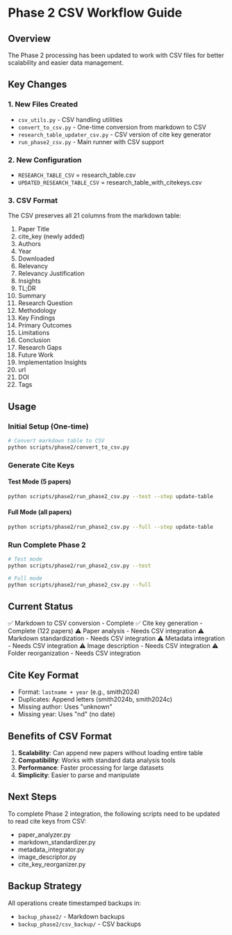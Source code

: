 # Phase 2 CSV Workflow Guide

## Overview
The Phase 2 processing has been updated to work with CSV files for better scalability and easier data management.

## Key Changes

### 1. New Files Created
- `csv_utils.py` - CSV handling utilities
- `convert_to_csv.py` - One-time conversion from markdown to CSV
- `research_table_updater_csv.py` - CSV version of cite key generator
- `run_phase2_csv.py` - Main runner with CSV support

### 2. New Configuration
- `RESEARCH_TABLE_CSV` = research_table.csv
- `UPDATED_RESEARCH_TABLE_CSV` = research_table_with_citekeys.csv

### 3. CSV Format
The CSV preserves all 21 columns from the markdown table:
1. Paper Title
2. cite_key (newly added)
3. Authors
4. Year
5. Downloaded
6. Relevancy
7. Relevancy Justification
8. Insights
9. TL;DR
10. Summary
11. Research Question
12. Methodology
13. Key Findings
14. Primary Outcomes
15. Limitations
16. Conclusion
17. Research Gaps
18. Future Work
19. Implementation Insights
20. url
21. DOI
22. Tags

## Usage

### Initial Setup (One-time)
```bash
# Convert markdown table to CSV
python scripts/phase2/convert_to_csv.py
```

### Generate Cite Keys

#### Test Mode (5 papers)
```bash
python scripts/phase2/run_phase2_csv.py --test --step update-table
```

#### Full Mode (all papers)
```bash
python scripts/phase2/run_phase2_csv.py --full --step update-table
```

### Run Complete Phase 2
```bash
# Test mode
python scripts/phase2/run_phase2_csv.py --test

# Full mode
python scripts/phase2/run_phase2_csv.py --full
```

## Current Status
✅ Markdown to CSV conversion - Complete
✅ Cite key generation - Complete (122 papers)
⚠️ Paper analysis - Needs CSV integration
⚠️ Markdown standardization - Needs CSV integration
⚠️ Metadata integration - Needs CSV integration
⚠️ Image description - Needs CSV integration
⚠️ Folder reorganization - Needs CSV integration

## Cite Key Format
- Format: `lastname + year` (e.g., smith2024)
- Duplicates: Append letters (smith2024b, smith2024c)
- Missing author: Uses "unknown"
- Missing year: Uses "nd" (no date)

## Benefits of CSV Format
1. **Scalability**: Can append new papers without loading entire table
2. **Compatibility**: Works with standard data analysis tools
3. **Performance**: Faster processing for large datasets
4. **Simplicity**: Easier to parse and manipulate

## Next Steps
To complete Phase 2 integration, the following scripts need to be updated to read cite keys from CSV:
- paper_analyzer.py
- markdown_standardizer.py
- metadata_integrator.py
- image_descriptor.py
- cite_key_reorganizer.py

## Backup Strategy
All operations create timestamped backups in:
- `backup_phase2/` - Markdown backups
- `backup_phase2/csv_backup/` - CSV backups